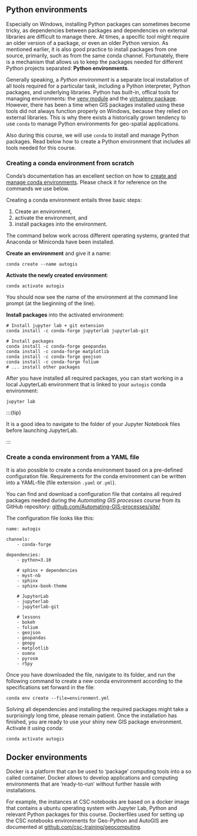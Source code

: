 ## Python environments

Especially on Windows, installing Python packages can sometimes become tricky,
as dependencies between packages and dependencies on external libraries are
difficult to manage there. At times, a specific tool might require an older
version of a package, or even an older Python version. As mentioned earlier, it
is also good practice to install packages from one source, primarily, such as
from the same conda channel. Fortunately, there is a mechanism that allows us to
keep the packages needed for different Python projects separated: **Python
environments**. 

Generally speaking, a *Python environment* is a separate local installation of
all tools required for a particular task, including a Python interpreter, Python
packages, and underlying libraries. Python has built-in, offical tools for
managing environments: the [venv
module](https://docs.python.org/library/venv.html) and the [virtualenv
package](https://virtualenv.pypa.io/). However, there has been a time when GIS
packages installed using these tools did not always function properly on
Windows, because they relied on external libraries. This is why there exists a
historically grown tendency to use `conda` to manage Python environments for
geo-spatial applications. 

Also during this course, we will use `conda` to install and manage Python
packages. Read below how to create a Python environment that includes all tools
needed for this course.


### Creating a conda environment from scratch

Conda’s documentation has an excellent section on how to [create and manage conda
environments](https://docs.conda.io/projects/conda/en/latest/user-guide/tasks/manage-environments.html).
Please check it for reference on the commands we use below.

Creating a conda environment entails three basic steps: 

1. Create an environment,
2. activate the environment, and
3. install packages into the environment.

The command below work across different operating systems, granted that Anaconda
or Miniconda have been installed.

**Create an environment** and give it a name:

```
conda create --name autogis
```

**Activate the newly created environment**:

```
conda activate autogis
```

You should now see the name of the environment at the command line prompt (at
the beginning of the line).

**Install packages** into the activated environment:

```
# Install jupyter lab + git extension
conda install -c conda-forge jupyterlab jupyterlab-git

# Install packages
conda install -c conda-forge geopandas
conda install -c conda-forge matplotlib
conda install -c conda-forge geojson
conda install -c conda-forge folium
# ... install other packages
```

After you have installed all required packages, you can start working in a local
JupyterLab environment that is linked to your `autogis` conda environment:

```
jupyter lab
```

:::{tip}

It is a good idea to navigate to the folder of your Jupyter Notebook files
before launching JupyterLab.

:::


### Create a conda environment from a YAML file

It is also possible to create a conda environment based on a pre-defined
configuration file. Requirements for the conda environment can be written into a
YAML-file (file extension `.yaml` or .`yml`). 

You can find and download a configuration file that contains all required
packages needed during the *Automating GIS processes* course from its GitHub
repository: [github.com/Automating-GIS-processes/site/](https://github.com/Automating-GIS-processes/site/blob/main/environment.yml)

The configuration file looks like this:

```
name: autogis

channels:
    - conda-forge

dependencies:
    - python=3.10

    # sphinx + dependencies
    - myst-nb
    - sphinx
    - sphinx-book-theme

    # JupyterLab
    - jupyterlab
    - jupyterlab-git

    # lessons
    - bokeh
    - folium
    - geojson
    - geopandas
    - geopy
    - matplotlib
    - osmnx
    - pyrosm
    - r5py
```

Once you have downloaded the file, navigate to its folder, and run the following
command to create a new conda environment according to the specifications set
forward in the file:

```
conda env create --file=environment.yml
```

Solving all dependencies and installing the required packages might take a
surprisingly long time, please remain patient. Once the installation has
finished, you are ready to use your shiny new GIS package environment. Activate
it using conda:

```
conda activate autogis
```


## Docker environments

Docker is a platform that can be used to ‘package’ computing tools into a so
called container. Docker allows to develop applications and computing
environments that are ‘ready-to-run’ without further hassle with installations.

For example, the instances at CSC notebooks are based on a docker image that
contains a ubuntu operating system with Jupyter Lab, Python and relevant Python
packages for this course. Dockerfiles used for setting up the CSC notebooks
environments for Geo-Python and AutoGIS are documented at
[github.com/csc-training/geocomputing](https://github.com/csc-training/geocomputing/).
